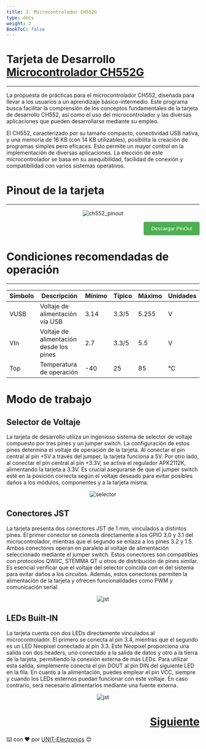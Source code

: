 ```yaml
---
title: 2. Microcontrolador CH552G
type: docs
weight: 2
BookToC: false
---
```

# Tarjeta de Desarrollo [Microcontrolador CH552G]()
---
La propuesta de prácticas para el microcontrolador CH552, diseñada para llevar a los usuarios a un aprendizaje básico-intermedio. Este programa busca facilitar la comprensión de los conceptos fundamentales de la tarjeta de desarrollo CH552, así como el uso del microcontrolador y las diversas aplicaciones que pueden desarrollarse mediante su empleo.

El CH552, caracterizado por su tamaño compacto, conectividad USB nativa, y una memoria de 16 KB (con 14 KB utilizables), posibilita la creación de programas simples pero eficaces. Esto permite un mayor control en la implementación de diversas aplicaciones. La elección de este microcontrolador se basa en su asequibilidad, facilidad de conexión y compatibilidad con varios sistemas operativos.

# Pinout de la tarjeta
---
<p align="center">
    <img src="/docs/2-Microcontrolador_ch552/images/ch552_pinout.jpg" alt="ch552_pinout">
</p>
<div style="text-align: right;">
    <a href="/docs/2-Microcontrolador_ch552/images/ch552_pinout.jpg" download="PinOut_CH552.jpg">
        <button style="background-color: #4CAF50; color: white; padding: 10px 20px; border: none; border-radius: 4px; cursor: pointer;">
            Descargar PinOut
        </button>
    </a>
</div>

# Condiciones recomendadas de operación
---


| Símbolo | Descripción                              | Mínimo | Típico | Máximo | Unidades |
|---------|------------------------------------------|--------|--------|--------|----------|
| VUSB    | Voltaje de alimentación vía USB           | 3.14   | 3.3/5  | 5.255  | V        |
| VIn     | Voltaje de alimentación desde los pines   | 2.7    | 3.3/5  | 5.5    | V        |
| Top     | Temperatura de operación                  | -40    | 25     | 85     | °C       |

# Modo de trabajo 

## Selector de Voltaje

La tarjeta de desarrollo utiliza un ingenioso sistema de selector de voltaje compuesto por tres pines y un jumper switch. La configuración de estos pines determina el voltaje de operación de la tarjeta. Al conectar el pin central al pin +5V a través del jumper, la tarjeta funciona a 5V. Por otro lado, al conectar el pin central al pin +3.3V, se activa el regulador APK2112K, alimentando la tarjeta a 3.3V. Es crucial asegurarse de que el jumper switch esté en la posición correcta según el voltaje deseado para evitar posibles daños a los módulos, componentes y a la tarjeta misma.
<p align="center">
    <img src="/docs/2-Microcontrolador_ch552/images/selector.png" alt="selector">
</p>


## Conectores JST

La tarjeta presenta dos conectores JST de 1 mm, vinculados a distintos pines. El primer conector se conecta directamente a los GPIO 3.0 y 3.1 del microcontrolador, mientras que el segundo se enlaza a los pines 3.2 y 1.5. Ambos conectores operan en paralelo al voltaje de alimentación seleccionado mediante el jumper switch. Estos conectores son compatibles con protocolos QWIIC, STEMMA QT u otros de distribución de pines similar. Es esencial verificar que el voltaje del selector coincida con el del sistema para evitar daños a los circuitos. Además, estos conectores permiten la alimentación de la tarjeta y ofrecen funcionalidades como PWM y comunicación serial.
<p align="center">
    <img src="/docs/2-Microcontrolador_ch552/images/jst.png" alt="jst">
</p>

## LEDs Built-IN

La tarjeta cuenta con dos LEDs directamente vinculados al microcontrolador. El primero se conecta al pin 3.4, mientras que el segundo es un LED Neopixel conectado al pin 3.3. Este Neopixel proporciona una salida con dos headers, uno conectado a la salida de datos y otro a la tierra de la tarjeta, permitiendo la conexión externa de más LEDs. Para utilizar esta salida, simplemente conecta el pin DOUT al pin DIN del siguiente LED en la fila. En cuanto a la alimentación, puedes emplear el pin VCC, siempre y cuando los LEDs externos puedan funcionar con este voltaje. En caso contrario, será necesario alimentarlos mediante una fuente externa.

<p align="center">
    <img src="/docs/2-Microcontrolador_ch552/images/neopixel.png" alt="jst">
</p>

<!-- # Continua con el curso [](/) -->

<div style="text-align: right">
    <h1><a href="/docs/3-compilador_mcs51/">Siguiente</a></h>
</div>

⌨️ con ❤️ por [UNIT-Electronics](https://github.com/UNIT-Electronics) 😊